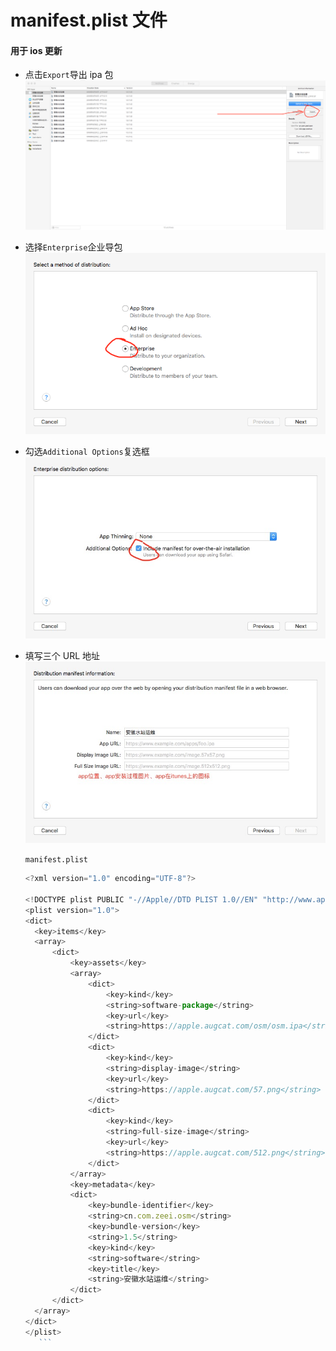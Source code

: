 # manifest.plist 文件

#### 用于 ios 更新

- 点击`Export`导出 ipa 包  
  ![](../_images/app/app-manifest1.png)

- 选择`Enterprise`企业导包  
  ![](../_images/app/app-manifest2.png)
- 勾选`Additional Options`复选框  
  ![](../_images/app/app-manifest3.png)
- 填写三个 URL 地址  
   ![](../_images/app/app-manifest4.png)

  `manifest.plist`

  ````js
  <?xml version="1.0" encoding="UTF-8"?>

  <!DOCTYPE plist PUBLIC "-//Apple//DTD PLIST 1.0//EN" "http://www.apple.com/DTDs/PropertyList-1.0.dtd">
  <plist version="1.0">
  <dict>
  	<key>items</key>
  	<array>
  		<dict>
  			<key>assets</key>
  			<array>
  				<dict>
  					<key>kind</key>
  					<string>software-package</string>
  					<key>url</key>
  					<string>https://apple.augcat.com/osm/osm.ipa</string>
  				</dict>
  				<dict>
  					<key>kind</key>
  					<string>display-image</string>
  					<key>url</key>
  					<string>https://apple.augcat.com/57.png</string>
  				</dict>
  				<dict>
  					<key>kind</key>
  					<string>full-size-image</string>
  					<key>url</key>
  					<string>https://apple.augcat.com/512.png</string>
  				</dict>
  			</array>
  			<key>metadata</key>
  			<dict>
  				<key>bundle-identifier</key>
  				<string>cn.com.zeei.osm</string>
  				<key>bundle-version</key>
  				<string>1.5</string>
  				<key>kind</key>
  				<string>software</string>
  				<key>title</key>
  				<string>安徽水站运维</string>
  			</dict>
  		</dict>
  	</array>
  </dict>
  </plist>
     ```
  ````
